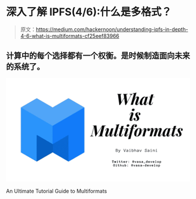 # 深入了解 IPFS(4/6):什么是多格式？

> 原文：<https://medium.com/hackernoon/understanding-ipfs-in-depth-4-6-what-is-multiformats-cf25eef83966>

## 计算中的每个选择都有一个权衡。是时候制造面向未来的系统了。

![](img/e30a5b164b5f935fda9a6f44113a5821.png)

An Ultimate Tutorial Guide to Multiformats